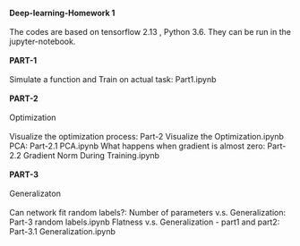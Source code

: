 **Deep-learning-Homework 1**
<br> <br>
The codes are based on tensorflow 2.13 , Python 3.6. They can be run in the jupyter-notebook.
<br> <br>
**PART-1** <br> <br>
Simulate a function and Train on actual task: Part1.ipynb
<br> <br>
**PART-2** <br> <br>
Optimization <br> <br>
Visualize the optimization process: Part-2 Visualize the Optimization.ipynb 
PCA: Part-2.1 PCA.ipynb
What happens when gradient is almost zero: Part-2.2 Gradient Norm During Training.ipynb
<br> <br>
**PART-3** <br> <br>
Generalizaton <br> <br>
Can network fit random labels?: 
Number of parameters v.s. Generalization: Part-3 random labels.ipynb
Flatness v.s. Generalization - part1 and  part2: Part-3.1 Generalization.ipynb
